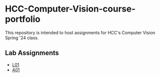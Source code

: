 # HCC-Computer-Vision-course-portfolio

This repository is intended to host assignments for HCC's Computer Vision Spring '24 class. 

## Lab Assignments

- [L01](https://github.com/TLeonidas/HCC-Computer-Vision-course-portfolio/blob/main/L01ITAI1378.pdf)
- [A01](https://github.com/TLeonidas/HCC-Computer-Vision-course-portfolio/blob/main/A01ByteMeITAI1378.pdf)
